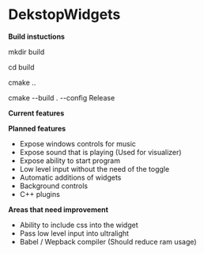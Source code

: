 # DekstopWidgets
 
**Build instuctions**

mkdir build

cd build

cmake ..

cmake --build . --config Release

**Current features**

**Planned features**
* Expose windows controls for music 
* Expose sound that is playing (Used for visualizer)
* Expose ability to start program
* Low level input without the need of the toggle
* Automatic additions of widgets
* Background controls
* C++ plugins

**Areas that need improvement**
* Ability to include css into the widget
* Pass low level input into ultralight
* Babel / Wepback compiler (Should reduce ram usage)
